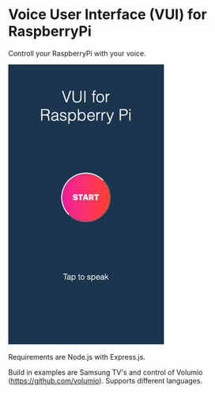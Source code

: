 # Voice User Interface (VUI) for RaspberryPi
Controll your RaspberryPi with your voice.

![Screenshot of VUI for Raspberry Pi](https://raw.githubusercontent.com/alexnieddu/VUI-for-RasPi/master/vui-rasp.png)

Requirements are Node.js with Express.js.

Build in examples are Samsung TV's and control of Volumio (https://github.com/volumio).
Supports different languages.
